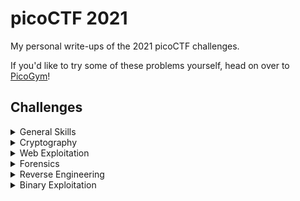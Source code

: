 # picoCTF 2021
My personal write-ups of the 2021 picoCTF challenges.

If you'd like to try some of these problems yourself, head on over to [PicoGym](https://play.picoctf.org/practice)!

## Challenges

<details>

<summary>General Skills</summary>

| Title | Points | Solved | 
| ----- | :----: | :----: |
| [Obedient Cat](./General Skills/Obedient Cat/) | 5 | &check; |
| [Python Wrangling](./General Skills/Python Wrangling/) | 10 | &check; |
| [Wave a flag](./General Skills/Waving Flag/) | 10 | &check; |
| [Nice netcat...](./General Skills/Nice netcat.../) | 15 | &check; |
| [Static ain't always noise](./General Skills/Static ain't always noise/) | 20 | &check; |
| [Tab, Tab, Attack](./General Skills/Tab, Tab, Attack/) | 20 | &check; |
| [Magikarp Ground Mission](./General Skills/Magikarp Ground Mission/) | 30 | 

</details>

<details>

<summary>Cryptography</summary>

| Title | Points | Solved | 
| ----- | :----: | :----: |
| [Mod 26](./Cryptography/Mod 26/) | 10 | &check; |
| [Mind your Ps and Qs](./Cryptography/Mind your Ps and Qs/) | 20 | &check; |
| [Easy Peasy](./Cryptography/Easy Peasy/) | 40 | 
| [New Caesar](./Cryptography/New Caesar/) | 60 | 
| [Mini RSA](./Cryptography/Mini RSA/) | 70 | 
| [Dachshund Attacks](./Cryptography/Dachshund Attacks/) | 80 | 
| [No Padding, No problem](./Cryptography/No Padding, No problem/) | 90 | 
| [Pixelated](./Cryptography/Pixelated/) | 100 | 
| [Play Nice](./Cryptography/Play Nice/) | 110 | 
| [Double DES](./Cryptography/Double DES/) | 120 | 
| [Compress and Attack](./Cryptography/Compress and Attack/) | 130 | 
| [Scrambled RSA](./Cryptography/Scrambled RSA/) | 140 | 
| [It's Not My Fault 1](./Cryptography/Its' Not My Fault/) | 300 | 
| [New Vignere](./Cryptography/New Vignere/) | 300 | 
| [Clouds](./Cryptography/Clouds/) | 300 | 

</details>

<details>

<summary>Web Exploitation</summary>

| Title | Points | Solved | 
| ----- | :----: | :----: |
| [Ancient History](./Web Exploitation/Ancient History/) | 10 | 
| [GET aHEAD](./Web Exploitation/GET aHEAD/) | 20 | &check; |
| [Cookies](./Web Exploitation/Cookies/) | 40 | 
| [Scavenger Hunt](./Web Exploitation/Scavenger Hunt/) | 50 | 
| [Some Assembly Required 1](./Web Exploitation/Some Assembly Required 1/) | 70 | 
| [It is my Birthday](./Web Exploitation/It is my Birthday/) | 100 | 
| [Who are you?](./Web Exploitation/Who are you/) | 100 | 
| [Most Cookies](./Web Exploitation/Most Cookies/) | 150 | 

</details>

<details>

<summary>Forensics</summary>

| Title | Points | Solved | 
| ----- | :----: | :----: |
| [information](./Forensics/information/) | 10 | &check; |
| [Weird File](./Forensics/Weird File/) | 20 | 
| [Matryoshka doll](./Forensics/Matryoshka doll/) | 30 | 
| [tunn3l v1s10n](./Forensics/tunn3l v1s10n/) | 40 | 
| [Wireshark doo dooo do doo...](./Forensics/Wireshark doo dooo do doo/) | 50 | 
| [MacroHard WeakEdge](./Forensics/MacroHard WeakEdge/) | 60 | 
| [Trivial Flag Transfer Protocol](./Forensics/Trivial Flag Transfer Protocol/) | 90 | 
| [Disk, disk, sleuth!](./Forensics/Disk%2C disk%2C sleuth!/Disk%2C disk%2C sleuth!.md) | 110 | 
| [Milkslap](./Forensics/Milkslap/) | 120 | 
| [Disk, disk, sleuth! II](./Forensics/Disk%2C disk%2C sleuth! II/Disk%2C disk%2C sleuth! II.md) | 130 | 

</details>

<details>

<summary>Reverse Engineering</summary>

| Title | Points | Solved | 
| ----- | :----: | :----: |
| [Transformation](./Reverse Engineering/Transformation/) | 20 | &check; |
| [keygenme-py](./Reverse Engineering/keygenme-py/keygenme-py.md) | 30 | &check; |
| [crackme-py](./Reverse Engineering/crackme-py/crackme-py.md) | 30 | &check; |
| [speeds and feeds](./Reverse Engineering/speeds and feeds/) | 50 | 
| [Shop](./Reverse Engineering/Shop/) | 50 | 

</details>

<details>

<summary>Binary Exploitation</summary>

| Title | Points | Solved | 
| ----- | :----: | :----: |
| [Stonks](./Binary Exploitation/Stonks/) | 20 | &check; |
| [What's your input](./Binary Exploitation/What's your input/What's your input.md) | 50 | 

</details>
